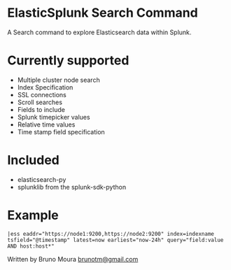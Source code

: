 ElasticSplunk Search Command
====================================================

A Search command to explore Elasticsearch data within Splunk.

# Currently supported
- Multiple cluster node search
- Index Specification
- SSL connections
- Scroll searches
- Fields to include
- Splunk timepicker values
- Relative time values
- Time stamp field specification

# Included
- elasticsearch-py
- splunklib from the splunk-sdk-python

# Example
```
|ess eaddr="https://node1:9200,https://node2:9200" index=indexname tsfield="@timestamp" latest=now earliest="now-24h" query="field:value AND host:host*" 
```

Written by Bruno Moura <brunotm@gmail.com>

